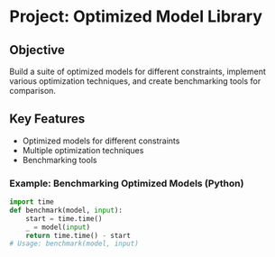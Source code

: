 # Project: Optimized Model Library

## Objective
Build a suite of optimized models for different constraints, implement various optimization techniques, and create benchmarking tools for comparison.

## Key Features
- Optimized models for different constraints
- Multiple optimization techniques
- Benchmarking tools

### Example: Benchmarking Optimized Models (Python)
```python
import time
def benchmark(model, input):
    start = time.time()
    _ = model(input)
    return time.time() - start
# Usage: benchmark(model, input)
```

